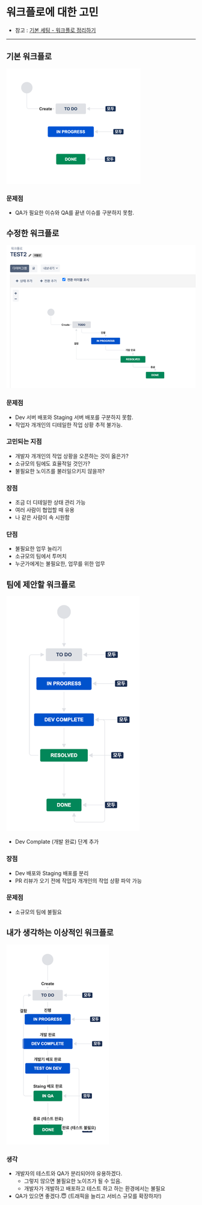 # 워크플로에 대한 고민
- 참고 : [기본 세팅 - 워크플로 정리하기](_20220407_workflow.md)

---

## 기본 워크플로
![](._20220407_workflow_images/09f23d94.png)

### 문제점
- QA가 필요한 이슈와 QA를 끝낸 이슈를 구분하지 못함.

## 수정한 워크플로
![](._20220407_workflow_images/8aaf790e.png)

### 문제점
- Dev 서버 배포와 Staging 서버 배포를 구분하지 못함.
- 작업자 개개인의 디테일한 작업 상황 추적 불가능.

### 고민되는 지점
- 개발자 개개인의 작업 상황을 오픈하는 것이 옳은가?
- 소규모의 팀에도 효율적일 것인가?
- 불필요한 노이즈를 불러일으키지 않을까?

### 장점
- 조금 더 디테일한 상태 관리 가능
- 여러 사람이 협업할 때 유용
- 나 같은 사람이 속 시원함

### 단점
- 불필요한 업무 늘리기
- 소규모의 팀에서 투머치
- 누군가에게는 불필요한, 업무를 위한 업무

## 팀에 제안할 워크플로
![](._20221004_thoughts_on_workflow_images/22f5769c.png)
- Dev Complate (개발 완료) 단계 추가

### 장점
- Dev 배포와 Staging 배포를 분리
- PR 리뷰가 오기 전에 작업자 개개인의 작업 상황 파악 가능

### 문제점
- 소규모의 팀에 불필요

## 내가 생각하는 이상적인 워크플로
![](._20221004_thoughts_on_workflow_images/978f10ab.png)

### 생각
- 개발자의 테스트와 QA가 분리되어야 유용하겠다.
  - 그렇지 않으면 불필요한 노이즈가 될 수 있음.
  - 개발자가 개발하고 배포하고 테스트 하고 하는 환경에서는 불필요
- QA가 있으면 좋겠다.😇 (트래픽을 늘리고 서비스 규모를 확장하자!)
